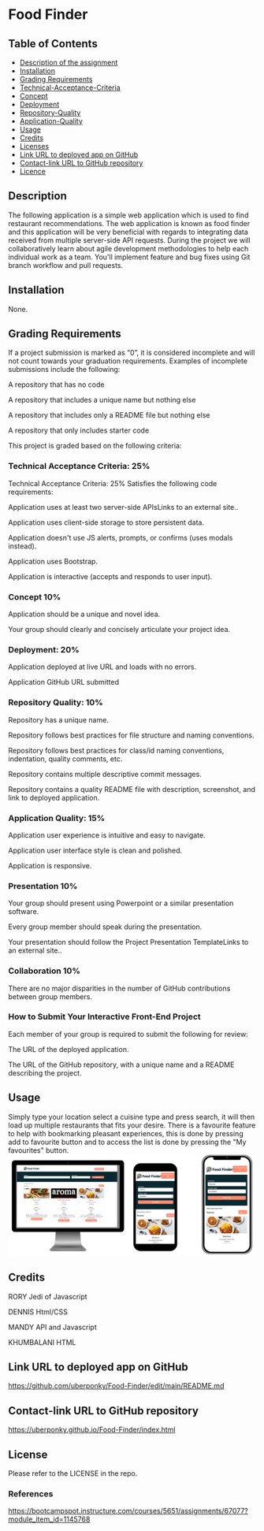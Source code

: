 # Food Finder

## Table of Contents

* [Description of the assignment](#description-of-the-assignment)
* [Installation](#Installation)
* [Grading Requirements](Grading-Requirements)
* [Technical-Acceptance-Criteria](Technical-Acceptance-Criteria)
* [Concept](Concept)
* [Deployment](Deployment)
* [Repository-Quality](Repository-Quality)
* [Application-Quality](Application-Quality)
* [Usage](#Usage)
* [Credits](#Credits)
* [Licenses](#Licenses)
* [Link URL to deployed app on GitHub](#Link-URL-to-deployed-app-on-GitHub)
* [Contact-link URL to GitHub repository](#Contact-link-URL-to-GitHub-repository)
* [Licence](#Licence)

## Description

The following application is a simple web application which is used to find restaurant recommendations. The web application is known as food finder and this application will be very beneficial with regards to integrating data received from multiple server-side API requests. During the project we will collaboratively learn about agile development methodologies to help each individual work as a team. You'll implement feature and bug fixes using Git branch workflow and pull requests.

## Installation

None.

## Grading Requirements

If a project submission is marked as “0”, it is considered incomplete and will not count towards your graduation requirements. Examples of incomplete submissions include the following:

A repository that has no code

A repository that includes a unique name but nothing else

A repository that includes only a README file but nothing else

A repository that only includes starter code

This project is graded based on the following criteria:

### Technical Acceptance Criteria: 25%

Technical Acceptance Criteria: 25%
Satisfies the following code requirements:

Application uses at least two server-side APIsLinks to an external site..

Application uses client-side storage to store persistent data.

Application doesn't use JS alerts, prompts, or confirms (uses modals instead).

Application uses Bootstrap.

Application is interactive (accepts and responds to user input).

### Concept 10%

Application should be a unique and novel idea.

Your group should clearly and concisely articulate your project idea.

### Deployment: 20%

Application deployed at live URL and loads with no errors.

Application GitHub URL submitted

### Repository Quality: 10%

Repository has a unique name.

Repository follows best practices for file structure and naming conventions.

Repository follows best practices for class/id naming conventions, indentation, quality comments, etc.

Repository contains multiple descriptive commit messages.

Repository contains a quality README file with description, screenshot, and link to deployed application.

### Application Quality: 15%

Application user experience is intuitive and easy to navigate.

Application user interface style is clean and polished.

Application is responsive.

### Presentation 10%

Your group should present using Powerpoint or a similar presentation software.

Every group member should speak during the presentation.

Your presentation should follow the Project Presentation TemplateLinks to an external site..

### Collaboration 10%

There are no major disparities in the number of GitHub contributions between group members.

### How to Submit Your Interactive Front-End Project

Each member of your group is required to submit the following for review:

The URL of the deployed application.

The URL of the GitHub repository, with a unique name and a README describing the project.

## Usage

Simply type your location select a cuisine type and press search, it will then load up multiple restaurants that fits your desire.
There is a favourite feature to help with bookmarking pleasant experiences, this is done by pressing add to favourite button and to access the list is done by pressing the "My favourites" button.
![plot](./images/displays.PNG)

## Credits

RORY
Jedi of Javascript

DENNIS
Html/CSS

MANDY
API and Javascript

KHUMBALANI
HTML

## Link URL to deployed app on GitHub

https://github.com/uberponky/Food-Finder/edit/main/README.md

## Contact-link URL to GitHub repository

https://uberponky.github.io/Food-Finder/index.html

## License

Please refer to the LICENSE in the repo.

### References 

https://bootcampspot.instructure.com/courses/5651/assignments/67077?module_item_id=1145768

